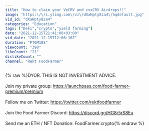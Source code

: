 ```yaml
---
title: "How to claim your VeCRV and cvxCRV Airdrops!!"
image: "https:\/\/i.ytimg.com\/vi\/dXaHpty8za4\/hqdefault.jpg"
vid_id: "dXaHpty8za4"
categories: "Education"
tags: ["DeFi","crypto","yield farming"]
date: "2021-12-15T21:41:08+03:00"
vid_date: "2021-12-15T12:06:16Z"
duration: "PT6M18S"
viewcount: "398"
likeCount: "21"
dislikeCount: ""
channel: "Rekt FoodFarmer"
---
```

{% raw %}DYOR. THIS IS NOT INVESTMENT ADVICE.<br /><br />Join my private group: <a rel="nofollow" target="blank" href="https://launchpass.com/food-farmer-premium/premium">https://launchpass.com/food-farmer-premium/premium</a><br /><br />Follow me on Twitter: <a rel="nofollow" target="blank" href="https://twitter.com/rektfoodfarmer">https://twitter.com/rektfoodfarmer</a><br /><br />Join the Food Farmer Discord: <a rel="nofollow" target="blank" href="https://discord.gg/HG8r5rS8Eu">https://discord.gg/HG8r5rS8Eu</a><br /><br />Send me an ETH / NFT Donation: FoodFarmer.crypto{% endraw %}
